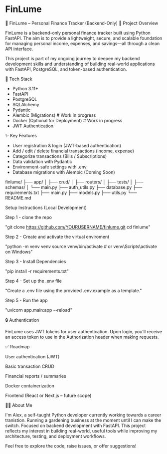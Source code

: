 # FinLume

🧾 FinLume – Personal Finance Tracker (Backend-Only)
🚀 Project Overview

FinLume is a backend-only personal finance tracker built using Python FastAPI. The aim is to provide a lightweight, secure, and scalable foundation for managing personal income, expenses, and savings—all through a clean API interface.

This project is part of my ongoing journey to deepen my backend development skills and understanding of building real-world applications with FastAPI, PostgreSQL, and token-based authentication.

🔧 Tech Stack

- Python 3.11+
- FastAPI
- PostgreSQL
- SQLAlchemy
- Pydantic
- Alembic (Migrations) # Work in progress
- Docker (Optional for Deployment) # Work in progress
- JWT Authentication

✨ Key Features

- User registration & login (JWT-based authentication)
- Add / edit / delete financial transactions (income, expense)
- Categorize transactions (Bills / Subscriptions)
- Data validation with Pydantic
- Environment-safe settings with .env
- Database migrations with Alembic (Coming Soon)

finlume/
├── app/
│ ├── crud/
│ ├── routers/
│ ├── tests/
│ ├── schemas/
│ └── main.py
├── auth_utils.py
├── database.py
├── requirements.txt
├── main.py
├── models.py
├── utils.py
└── README.md

Setup Instructions (Local Development)

Step 1 - clone the repo

"git clone https://github.com/YOURUSERNAME/finlume.git
cd finlume"

Step 2 - Create and activate the virtual enviroment

"python -m venv venv
source venv/bin/activate # or venv\Scripts\activate on Windows"

Step 3 - Install Dependencies

"pip install -r requirements.txt"

Step 4 - Set up the .env file

"Create a .env file using the provided .env.example as a template."

Step 5 - Run the app

"uvicorn app.main:app --reload"

🔒 Authentication

FinLume uses JWT tokens for user authentication. Upon login, you'll receive an access token to use in the Authorization header when making requests.

✅ Roadmap

User authentication (JWT)

Basic transaction CRUD

Financial reports / summaries

Docker containerization

Frontend (React or Next.js – future scope)

🧑‍💻 About Me

I'm Alex, a self-taught Python developer currently working towards a career tranistion. Running a gardening business at the moment until I can make the switch. Focused on backend development with FastAPI. This project reflects my interest in building real-world, useful tools while improving my architecture, testing, and deployment workflows.

Feel free to explore the code, raise issues, or offer suggestions!
